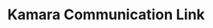 ---
title: "Kamara Communication Link"
url: /gbarnga/kamara-communication-link/
shop: electronics
---